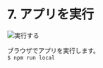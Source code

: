 # 7. アプリを実行

![実行する](../../../bapp/tutorials/count-bapp/images/tutorial-4run-app.gif)

ブラウザでアプリを実行します。\
 `$ npm run local`
